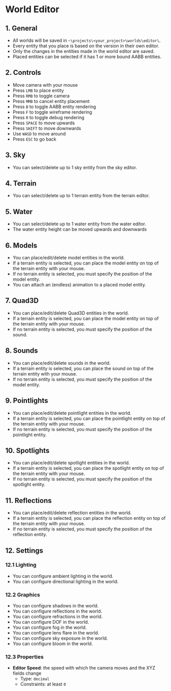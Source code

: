 # World Editor

## 1. General

- All worlds will be saved in `~\projects\<your_project>\worlds\editor\`.
- Every entity that you place is based on the version in their own editor.
- Only the changes in the entities made in the world editor are saved.
- Placed entities can be selected if it has 1 or more bound AABB entities.

## 2. Controls

- Move camera with your mouse
- Press `LMB` to place entity
- Press `RMB` to toggle camera
- Press `MMB` to cancel entity placement
- Press `B` to toggle AABB entity rendering
- Press `F` to toggle wireframe rendering
- Press `R` to toggle debug rendering
- Press `SPACE` to move upwards
- Press `SHIFT` to move downwards
- Use `WASD` to move around
- Press `ESC` to go back

## 3. Sky

- You can select/delete up to 1 sky entity from the sky editor.

## 4. Terrain

- You can select/delete up to 1 terrain entity from the terrain editor.

## 5. Water

- You can select/delete up to 1 water entity from the water editor.
- The water entity height can be moved upwards and downwards

## 6. Models

- You can place/edit/delete model entities in the world.
- If a terrain entity is selected, you can place the model entity on top of the terrain entity with your mouse.
- If no terrain entity is selected, you must specify the position of the model entity.
- You can attach an (endless) animation to a placed model entity.

## 7. Quad3D

- You can place/edit/delete Quad3D entities in the world.
- If a terrain entity is selected, you can place the model entity on top of the terrain entity with your mouse.
- If no terrain entity is selected, you must specify the position of the sound.

## 8. Sounds

- You can place/edit/delete sounds in the world.
- If a terrain entity is selected, you can place the sound on top of the terrain entity with your mouse.
- If no terrain entity is selected, you must specify the position of the model entity.

## 9. Pointlights

- You can place/edit/delete pointlight entities in the world.
- If a terrain entity is selected, you can place the pointlight entity on top of the terrain entity with your mouse.
- If no terrain entity is selected, you must specify the position of the pointlight entity.

## 10. Spotlights

- You can place/edit/delete spotlight entities in the world.
- If a terrain entity is selected, you can place the spotlight entity on top of the terrain entity with your mouse.
- If no terrain entity is selected, you must specify the position of the spotlight entity.

## 11. Reflections

- You can place/edit/delete reflection entities in the world.
- If a terrain entity is selected, you can place the reflection entity on top of the terrain entity with your mouse.
- If no terrain entity is selected, you must specify the position of the reflection entity.

## 12. Settings

### 12.1 Lighting

- You can configure ambient lighting in the world.
- You can configure directional lighting in the world.

### 12.2 Graphics

- You can configure shadows in the world.
- You can configure reflections in the world.
- You can configure refractions in the world.
- You can configure DOF in the world.
- You can configure fog in the world.
- You can configure lens flare in the world.
- You can configure sky exposure in the world.
- You can configure bloom in the world.

### 12.3 Properties

- **Editor Speed**: the speed with which the camera moves and the XYZ fields change
  - Type: `decimal`
  - Constraints: at least `0`
